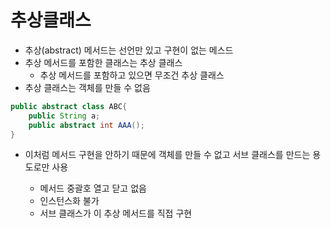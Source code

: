 # 추상클래스

* 추상(abstract) 메서드는 선언만 있고 구현이 없는 메스드
* 추상 메서드를 포함한 클래스는 추상 클래스
  * 추상 메서드를 포함하고 있으면 무조건 추상 클래스
* 추상 클래스는 객체를 만들 수 없음

```java
public abstract class ABC{
    public String a;
    public abstract int AAA();
}
```

* 이처럼 메서드 구현을 안하기 때문에 객체를 만들 수 없고 서브 클래스를 만드는 용도로만 사용

  * 메서드 중괄호 열고 닫고 없음
  * 인스턴스화 불가
  * 서브 클래스가 이 추상 메서드를 직접 구현

  

